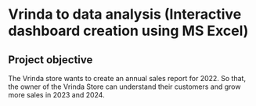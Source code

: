 # Vrinda to data analysis (Interactive dashboard creation using MS Excel)

## Project objective
The Vrinda store wants to create an annual sales report for 2022. So that, the owner of the Vrinda Store can understand their customers and grow more sales in 2023 and 2024.
